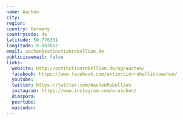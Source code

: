 ```yaml
---
name: Aachen
city:
region:
country: Germany
countrycode: de
latitude: 50.776351
longitude: 6.083862
email: aachen@extinctionrebellion.de
publiciseemail: false
links:
  website: http://extinctionrebellion.de/og/aachen/
  facebook: https://www.facebook.com/extinctionrebellionaachen/
  youtube:
  twitter: https://twitter.com/AachenRebellion
  instagram: https://www.instagram.com/xraachen/
  diaspora:
  peertube:
  mastodon:
---
```

